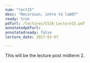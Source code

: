 ```yaml
---
num: "lect15"
desc: "Recursion, intro to lab07"
ready: true
pdfurl: /lectures/CS16_Lecture15.pdf
annotatedpdfurl: 
annotatedready: false
lecture_date: 2017-03-07 

---
```


This will be the lecture post midterm 2.